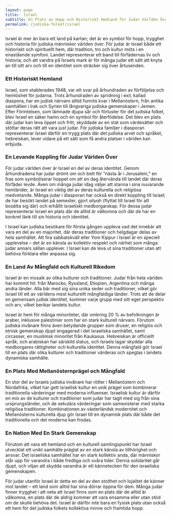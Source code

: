 ```yaml
---
layout: page
title:  Israel
subtitle: En Plats av Hopp och Historiskt Hemland för Judar Världen Över
permalink: /judiska-folket/israel
---
```


Israel är mer än bara ett land på kartan; det är en symbol för hopp, trygghet och historia för judiska människor världen över. För judar är Israel både ett historiskt och spirituellt hem, där tradition, tro och kultur möts i en enastående symfoni. Landet representerar ett band till förfädernas liv och historia, och att vandra på Israels mark är för många judar ett sätt att knyta an till sitt arv och till en identitet som sträcker sig över årtusenden.

### Ett Historiskt Hemland

Israel, som etablerades 1948, var ett svar på århundraden av förföljelse och hemlöshet för judarna. Trots århundraden av spridning i exil, kallad diaspora, har en judisk närvaro alltid funnits kvar i Mellanöstern, från antika samhällen i Irak och Syrien till långvariga judiska gemenskaper i Jemen. Efter Förintelsen, som lämnade djupa sår och förluster för det judiska folket, blev Israel en säker hamn och en symbol för återfödelse. Det blev en plats där judar kan leva öppet och fritt, skyddade av en stat som värdesätter och stöttar deras rätt att vara just judar. För judiska familjer i diasporan representerar Israel därför en trygg plats där det judiska arvet och språket, hebreiskan, lever vidare på ett sätt som få andra platser i världen kan erbjuda.

### En Levande Koppling för Judar Världen Över

För judar världen över är Israel en del av deras identitet. Genom århundradena har judar drömt om och bett för ”nästa år i Jerusalem,” en fras som symboliserar hoppet om att en dag återvända till landet där deras förfäder levde. Även om många judar idag väljer att stanna i sina nuvarande hemländer, är Israel en viktig del av deras kulturella och religiösa medvetande. Många judar i diasporan har också en direkt koppling till Israel; de har besökt landet på semester, gjort *aliyah* (flyttat till Israel för att bosätta sig där) och erhållit israeliskt medborgarskap. För dessa judar representerar Israel en plats där de alltid är välkomna och där de har en konkret länk till sin historia och identitet.

I Israel kan judiska besökare för första gången uppleva vad det innebär att vara en del av en majoritet, där deras traditioner och helgdagar delas av hela samhället. Att fira sabbatskväll eller Yom Kippur i Israel är en speciell upplevelse – det är en känsla av kollektiv respekt och närhet som många judar annars sällan upplever. I Israel kan de leva ut sina traditioner utan att behöva förklara eller anpassa sig.

### En Land Av Mångfald och Kulturell Rikedom

Israel är en mosaik av olika kulturer och traditioner. Judar från hela världen har kommit hit: från Marocko, Ryssland, Etiopien, Argentina och många andra länder. Alla bär med sig sina unika seder och traditioner, vilket gör Israel till ett av världens mest kulturellt mångfaldiga länder. Trots att de delar en gemensam judisk identitet, kommer varje grupp med sitt eget perspektiv och arv, vilket berikar landets kultur.

Israel är hem för många minoriteter, där omkring 20 % av befolkningen är araber, inklusive palestinier som har en stark kulturell närvaro. Förutom judiska invånare finns även betydande grupper som druser, en religiös och etnisk gemenskap djupt engagerad i det israeliska samhället, samt circasser, en muslimsk minoritet från Kaukasus. Hebreiskan är officiellt språk, och arabiskan har särskild status, och Israels lagar skyddar alla medborgares rättigheter och kulturella identitet. Denna mångfald gör Israel till en plats där olika kulturer och traditioner värderas och speglas i landets dynamiska samhälle.

### En Plats Med Mellanösternprägel och Mångfald

En stor del av Israels judiska invånare har rötter i Mellanöstern och Nordafrika, vilket har gett israelisk kultur en unik prägel som kombinerar traditionella värderingar med moderna influenser. Israelisk kultur är därför en mix av de kulturer och traditioner som judar har tagit med sig från sina ursprungsländer, och de sekulära värderingar som samexisterar med starka religiösa traditioner. Kombinationen av västerländsk modernitet och Mellanösterns kulturella djup gör Israel till en dynamisk plats där både det traditionella och det moderna kan frodas.

### En Nation Med En Stark Gemenskap

Förutom att vara ett hemland och en kulturell samlingspunkt har Israel utvecklat ett unikt samhälle präglat av en stark känsla av tillhörighet och ansvar. Det israeliska samhället har en stark kollektiv anda, där människor står upp för varandra i både fredliga och svåra tider. Denna solidaritet går djupt, och viljan att skydda varandra är ett kännetecken för den israeliska gemenskapen.

För judar utanför Israel är detta en del av den stolthet och lojalitet de känner mot landet – ett land som alltid har sina dörrar öppna för dem. Många judar finner trygghet i att veta att Israel finns som en plats där de alltid är välkomna, en plats där de aldrig kommer att vara ensamma eller utan stöd om de skulle behöva det. Israel är därför inte bara en fysisk plats utan också ett hem för det judiska folkets kollektiva minne och framtida hopp.